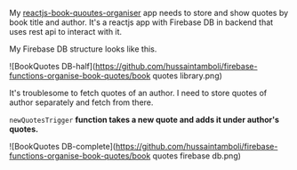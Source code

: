 My [reactjs-book-quoutes-organiser](https://github.com/hussaintamboli/reactjs-book-quoutes-organiser) app needs to store and show quotes by book title and author. It's a reactjs app with Firebase DB in backend that uses rest api to interact with it.

My Firebase DB structure looks like this.

![BookQuotes DB-half](https://github.com/hussaintamboli/firebase-functions-organise-book-quotes/book quotes library.png)

It's troublesome to fetch quotes of an author. I need to store quotes of author separately and fetch from there. 

`newQuotesTrigger` **function takes a new quote and adds it under author's quotes.**

![BookQuotes DB-complete](https://github.com/hussaintamboli/firebase-functions-organise-book-quotes/book quotes firebase db.png)

